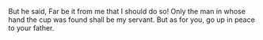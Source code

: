 But he said, Far be it from me that I should do so! Only the man in whose hand the cup was found shall be my servant. But as for you, go up in peace to your father.
